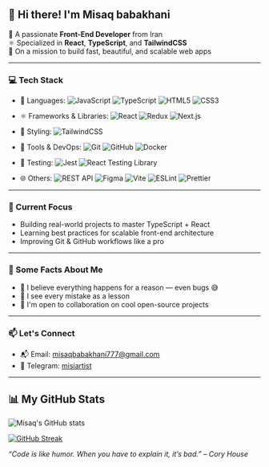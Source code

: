 ## 👋 Hi there! I'm Misaq babakhani 

🎯 A passionate **Front-End Developer** from Iran  
⚛️ Specialized in **React**, **TypeScript**, and **TailwindCSS**  
🚀 On a mission to build fast, beautiful, and scalable web apps

---

### 💻 Tech Stack
- 🧠 Languages: 
  ![JavaScript](https://img.shields.io/badge/-JavaScript-F7DF1E?style=flat&logo=javascript&logoColor=black) 
  ![TypeScript](https://img.shields.io/badge/-TypeScript-3178C6?style=flat&logo=typescript&logoColor=white) 
  ![HTML5](https://img.shields.io/badge/-HTML5-E34F26?style=flat&logo=html5&logoColor=white) 
  ![CSS3](https://img.shields.io/badge/-CSS3-1572B6?style=flat&logo=css3&logoColor=white)

- ⚛️ Frameworks & Libraries: 
  ![React](https://img.shields.io/badge/-React-61DAFB?style=flat&logo=react&logoColor=black) 
  ![Redux](https://img.shields.io/badge/-Redux-764ABC?style=flat&logo=redux&logoColor=white) 
  ![Next.js](https://img.shields.io/badge/-Next.js-000000?style=flat&logo=nextdotjs&logoColor=white)

- 🎨 Styling: 
  ![TailwindCSS](https://img.shields.io/badge/-TailwindCSS-06B6D4?style=flat&logo=tailwind-css&logoColor=white)

- 🐳 Tools & DevOps: 
  ![Git](https://img.shields.io/badge/-Git-F05032?style=flat&logo=git&logoColor=white) 
  ![GitHub](https://img.shields.io/badge/-GitHub-181717?style=flat&logo=github&logoColor=white) 
  ![Docker](https://img.shields.io/badge/-Docker-2496ED?style=flat&logo=docker&logoColor=white)

- 🧪 Testing: 
  ![Jest](https://img.shields.io/badge/-Jest-C21325?style=flat&logo=jest&logoColor=white) 
  ![React Testing Library](https://img.shields.io/badge/-React_Testing_Library-FF4154?style=flat&logo=testing-library&logoColor=white)

- 🌐 Others: 
  ![REST API](https://img.shields.io/badge/-REST_API-61DAFB?style=flat) 
  ![Figma](https://img.shields.io/badge/-Figma-F24E1E?style=flat&logo=figma&logoColor=white) 
  ![Vite](https://img.shields.io/badge/-Vite-646CFF?style=flat&logo=vite&logoColor=white) 
  ![ESLint](https://img.shields.io/badge/-ESLint-4B32C3?style=flat&logo=eslint&logoColor=white) 
  ![Prettier](https://img.shields.io/badge/-Prettier-F7B93E?style=flat&logo=prettier&logoColor=black)

---

### 🔭 Current Focus
- Building real-world projects to master TypeScript + React  
- Learning best practices for scalable front-end architecture  
- Improving Git & GitHub workflows like a pro

---

### 📌 Some Facts About Me
- 🧘 I believe everything happens for a reason — even bugs 😅  
- 🧠 I see every mistake as a lesson  
- 🙌 I'm open to collaboration on cool open-source projects  

---

### 📫 Let's Connect
- 📬 Email: misaqbabakhani777@gmail.com
- 💬 Telegram: [misiartist](https://t.me/misiartist)


---
## 📊 My GitHub Stats

![Misaq's GitHub stats](https://github-readme-stats.vercel.app/api?username=MisaqArtist7&show_icons=true&theme=dark)

[![GitHub Streak](https://streak-stats.demolab.com?user=MisaqArtist7&theme=dark)](https://git.io/streak-stats)


_“Code is like humor. When you have to explain it, it’s bad.” – Cory House_
